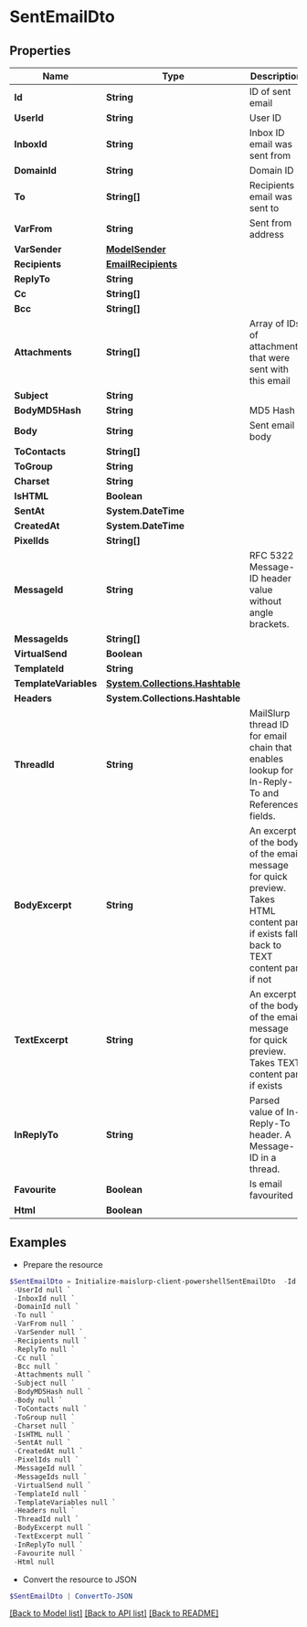 # SentEmailDto
## Properties

Name | Type | Description | Notes
------------ | ------------- | ------------- | -------------
**Id** | **String** | ID of sent email | 
**UserId** | **String** | User ID | 
**InboxId** | **String** | Inbox ID email was sent from | 
**DomainId** | **String** | Domain ID | [optional] 
**To** | **String[]** | Recipients email was sent to | [optional] 
**VarFrom** | **String** | Sent from address | [optional] 
**VarSender** | [**ModelSender**](ModelSender) |  | [optional] 
**Recipients** | [**EmailRecipients**](EmailRecipients) |  | [optional] 
**ReplyTo** | **String** |  | [optional] 
**Cc** | **String[]** |  | [optional] 
**Bcc** | **String[]** |  | [optional] 
**Attachments** | **String[]** | Array of IDs of attachments that were sent with this email | [optional] 
**Subject** | **String** |  | [optional] 
**BodyMD5Hash** | **String** | MD5 Hash | [optional] 
**Body** | **String** | Sent email body | [optional] 
**ToContacts** | **String[]** |  | [optional] 
**ToGroup** | **String** |  | [optional] 
**Charset** | **String** |  | [optional] 
**IsHTML** | **Boolean** |  | [optional] 
**SentAt** | **System.DateTime** |  | 
**CreatedAt** | **System.DateTime** |  | 
**PixelIds** | **String[]** |  | [optional] 
**MessageId** | **String** | RFC 5322 Message-ID header value without angle brackets. | [optional] 
**MessageIds** | **String[]** |  | [optional] 
**VirtualSend** | **Boolean** |  | [optional] 
**TemplateId** | **String** |  | [optional] 
**TemplateVariables** | [**System.Collections.Hashtable**](SystemCollectionsHashtable) |  | [optional] 
**Headers** | **System.Collections.Hashtable** |  | [optional] 
**ThreadId** | **String** | MailSlurp thread ID for email chain that enables lookup for In-Reply-To and References fields. | [optional] 
**BodyExcerpt** | **String** | An excerpt of the body of the email message for quick preview. Takes HTML content part if exists falls back to TEXT content part if not | [optional] 
**TextExcerpt** | **String** | An excerpt of the body of the email message for quick preview. Takes TEXT content part if exists | [optional] 
**InReplyTo** | **String** | Parsed value of In-Reply-To header. A Message-ID in a thread. | [optional] 
**Favourite** | **Boolean** | Is email favourited | [optional] 
**Html** | **Boolean** |  | [optional] 

## Examples

- Prepare the resource
```powershell
$SentEmailDto = Initialize-maislurp-client-powershellSentEmailDto  -Id null `
 -UserId null `
 -InboxId null `
 -DomainId null `
 -To null `
 -VarFrom null `
 -VarSender null `
 -Recipients null `
 -ReplyTo null `
 -Cc null `
 -Bcc null `
 -Attachments null `
 -Subject null `
 -BodyMD5Hash null `
 -Body null `
 -ToContacts null `
 -ToGroup null `
 -Charset null `
 -IsHTML null `
 -SentAt null `
 -CreatedAt null `
 -PixelIds null `
 -MessageId null `
 -MessageIds null `
 -VirtualSend null `
 -TemplateId null `
 -TemplateVariables null `
 -Headers null `
 -ThreadId null `
 -BodyExcerpt null `
 -TextExcerpt null `
 -InReplyTo null `
 -Favourite null `
 -Html null
```

- Convert the resource to JSON
```powershell
$SentEmailDto | ConvertTo-JSON
```

[[Back to Model list]](../README#documentation-for-models) [[Back to API list]](../README#documentation-for-api-endpoints) [[Back to README]](../README)


